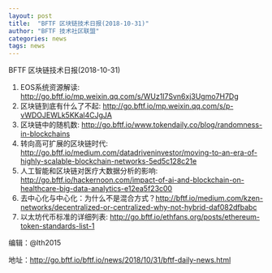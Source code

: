 ```yaml
---
layout: post
title:  "BFTF 区块链技术日报(2018-10-31)"
author: "BFTF 技术社区联盟"
categories: news
tags: news
---
```




BFTF 区块链技术日报(2018-10-31)

1. EOS系统资源解读: <http://go.bftf.io/mp.weixin.qq.com/s/WUz1l7Svn6xj3Ugmo7H7Dg>
2. 区块链到底有什么了不起: <http://go.bftf.io/mp.weixin.qq.com/s/p-vWDOJEWLk5KKal4CJgJA>
3. 区块链中的随机数: <http://go.bftf.io/www.tokendaily.co/blog/randomness-in-blockchains>
4. 转向高可扩展的区块链时代: <http://go.bftf.io/medium.com/datadriveninvestor/moving-to-an-era-of-highly-scalable-blockchain-networks-5ed5c128c21e>
5. 人工智能和区块链对医疗大数据分析的影响: <http://go.bftf.io/hackernoon.com/impact-of-ai-and-blockchain-on-healthcare-big-data-analytics-e12ea5f23c00>
6. 去中心化与中心化：为什么不是混合方式？<http://bftf.io/medium.com/kzen-networks/decentralized-or-centralized-why-not-hybrid-daf082dfbabc>
7. 以太坊代币标准的详细列表: <http://go.bftf.io/ethfans.org/posts/ethereum-token-standards-list-1>

编辑：@lth2015

地址：<http://go.bftf.io/bftf.io/news/2018/10/31/bftf-daily-news.html>



